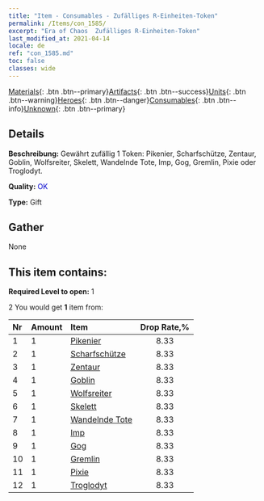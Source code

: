 ```yaml
---
title: "Item - Consumables - Zufälliges R-Einheiten-Token"
permalink: /Items/con_1585/
excerpt: "Era of Chaos  Zufälliges R-Einheiten-Token"
last_modified_at: 2021-04-14
locale: de
ref: "con_1585.md"
toc: false
classes: wide
---
```

 [Materials](/de/Items/){: .btn .btn--primary}[Artifacts](/de/Items/Artifacts/){: .btn .btn--success}[Units](/de/Items/Units/){: .btn .btn--warning}[Heroes](/de/Items/Heroes/){: .btn .btn--danger}[Consumables](/de/Items/Consumables/){: .btn .btn--info}[Unknown](/de/Items/Unknown/){: .btn .btn--primary}

## Details
 **Beschreibung:** Gewährt zufällig 1 Token: Pikenier, Scharfschütze, Zentaur, Goblin, Wolfsreiter, Skelett, Wandelnde Tote, Imp, Gog, Gremlin, Pixie oder Troglodyt.

 **Quality:** <span style="color: #0000CD">OK</span>

 **Type:** Gift

## Gather

  None

## This item contains:

 **Required Level to open:** 1

 2 You would get **1** item  from:

  | Nr | Amount |     Item    | Drop Rate,% |
  |:---|:-------|:------------|:---------:|
  | 1 | 1 | [Pikenier](/de/Items/unt_190/) | 8.33 | 
  | 2 | 1 | [Scharfschütze](/de/Items/unt_191/) | 8.33 | 
  | 3 | 1 | [Zentaur](/de/Items/unt_199/) | 8.33 | 
  | 4 | 1 | [Goblin](/de/Items/unt_217/) | 8.33 | 
  | 5 | 1 | [Wolfsreiter](/de/Items/unt_218/) | 8.33 | 
  | 6 | 1 | [Skelett](/de/Items/unt_208/) | 8.33 | 
  | 7 | 1 | [Wandelnde Tote](/de/Items/unt_209/) | 8.33 | 
  | 8 | 1 | [Imp](/de/Items/unt_226/) | 8.33 | 
  | 9 | 1 | [Gog](/de/Items/unt_227/) | 8.33 | 
  | 10 | 1 | [Gremlin](/de/Items/unt_235/) | 8.33 | 
  | 11 | 1 | [Pixie](/de/Items/unt_262/) | 8.33 | 
  | 12 | 1 | [Troglodyt](/de/Items/unt_244/) | 8.33 | 
